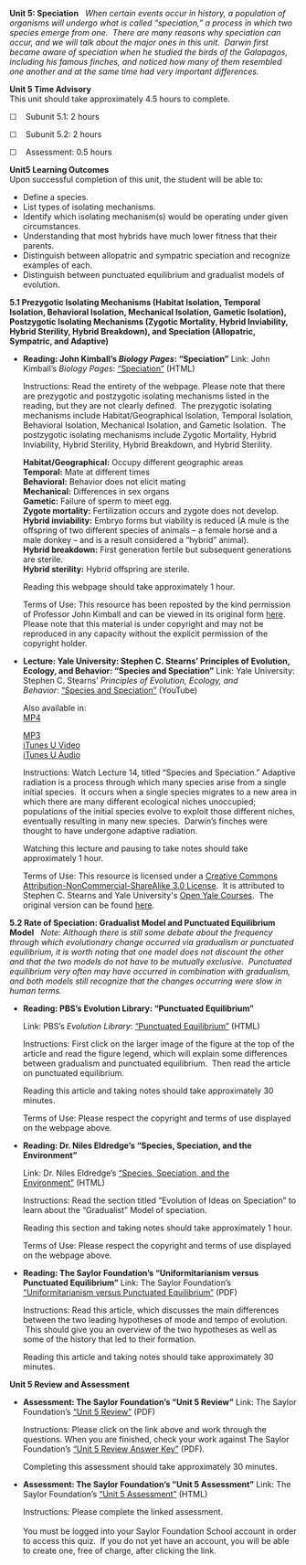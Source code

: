 **Unit 5: Speciation** <span id="5"></span> 
*When certain events occur in history, a population of organisms will
undergo what is called “speciation,” a process in which two species
emerge from one.  There are many reasons why speciation can occur, and
we will talk about the major ones in this unit.  Darwin first became
aware of speciation when he studied the birds of the Galapagos,
including his famous finches, and noticed how many of them resembled one
another and at the same time had very important differences.*

**Unit 5 Time Advisory**  
This unit should take approximately 4.5 hours to complete.  
  
 ☐    Subunit 5.1: 2 hours  
  
 ☐    Subunit 5.2: 2 hours  
  
 ☐    Assessment: 0.5 hours

**Unit5 Learning Outcomes**  
Upon successful completion of this unit, the student will be able to:
-   Define a species.
-   List types of isolating mechanisms.
-   Identify which isolating mechanism(s) would be operating under given
    circumstances.
-   Understanding that most hybrids have much lower fitness that their
    parents.
-   Distinguish between allopatric and sympatric speciation and
    recognize examples of each.
-   Distinguish between punctuated equilibrium and gradualist models of
    evolution.

**5.1 Prezygotic Isolating Mechanisms (Habitat Isolation, Temporal
Isolation, Behavioral Isolation, Mechanical Isolation, Gametic
Isolation), Postzygotic Isolating Mechanisms (Zygotic Mortality, Hybrid
Inviability, Hybrid Sterility, Hybrid Breakdown), and Speciation
(Allopatric, Sympatric, and Adaptive)** <span id="5.1"></span> 
-   **Reading: John Kimball’s *Biology Pages*: “Speciation”**
    Link: John Kimball’s *Biology Pages*:
    [“Speciation”](http://resources.saylor.org/BIO/BIO102/BIO102-5.1-Speciation-Permission_files/BIO102-5.1-Speciation-Permission.html) (HTML)  
      
     Instructions: Read the entirety of the webpage. Please note that
    there are prezygotic and postzygotic isolating mechanisms listed in
    the reading, but they are not clearly defined.  The prezygotic
    isolating mechanisms include Habitat/Geographical Isolation,
    Temporal Isolation, Behavioral Isolation, Mechanical Isolation, and
    Gametic Isolation.  The postzygotic isolating mechanisms include
    Zygotic Mortality, Hybrid Inviability, Hybrid Sterility, Hybrid
    Breakdown, and Hybrid Sterility.  
      
     **Habitat/Geographical:** Occupy different geographic areas  
     **Temporal:** Mate at different times  
     **Behavioral:** Behavior does not elicit mating  
     **Mechanical:** Differences in sex organs  
     **Gametic:** Failure of sperm to meet egg.  
     **Zygote mortality:** Fertilization occurs and zygote does not
    develop.  
     **Hybrid inviability:** Embryo forms but viability is reduced (A
    mule is the offspring of two different species of animals – a female
    horse and a male donkey – and is a result considered a “hybrid”
    animal).  
     **Hybrid breakdown:** First generation fertile but subsequent
    generations are sterile.  
     **Hybrid sterility:** Hybrid offspring are sterile.  
      
     Reading this webpage should take approximately 1 hour.  
      
     Terms of Use: This resource has been reposted by the kind
    permission of Professor John Kimball and can be viewed in its
    original form
    [here](http://users.rcn.com/jkimball.ma.ultranet/BiologyPages/S/Speciation.html). 
    Please note that this material is under copyright and may not be
    reproduced in any capacity without the explicit permission of the
    copyright holder.

-   **Lecture: Yale University: Stephen C. Stearns’ Principles of
    Evolution, Ecology, and Behavior: “Species and Speciation”**
    Link: Yale University: Stephen C. Stearns’ *Principles of Evolution,
    Ecology, and Behavior*: [“Species and
    Speciation”](http://www.youtube.com/watch?v=h-RIJZDi5bI) (YouTube)  
      
     Also available in:  
     [MP4](http://www.archive.org/details/SpeciesAndSpeciation)  

    [MP3](http://oyc.yale.edu/ecology-and-evolutionary-biology/eeb-122/lecture-14)  
     [iTunes U
    Video](http://deimos3.apple.com/WebObjects/Core.woa/Browse/yale.edu.2413658053.02471197475.2681462959?i=1764823298)  
     [iTunes U
    Audio](http://deimos3.apple.com/WebObjects/Core.woa/Browse/yale.edu.2413658053.02413658061.2563519500?i=1268345167)  
      
     Instructions: Watch Lecture 14, titled “Species and Speciation.”
    Adaptive radiation is a process through which many species arise
    from a single initial species.  It occurs when a single species
    migrates to a new area in which there are many different ecological
    niches unoccupied; populations of the initial species evolve to
    exploit those different niches, eventually resulting in many new
    species.  Darwin’s finches were thought to have undergone adaptive
    radiation.  
      
     Watching this lecture and pausing to take notes should take
    approximately 1 hour.  
      
     Terms of Use: This resource is licensed under a [Creative Commons
    Attribution-NonCommercial-ShareAlike 3.0
    License](http://creativecommons.org/licenses/by-nc-sa/3.0/us/).  It
    is attributed to Stephen C. Stearns and Yale University's [Open Yale
    Courses](http://oyc.yale.edu/).  The original version can be found
    [here](http://oyc.yale.edu/ecology-and-evolutionary-biology/eeb-122/lecture-14).

**5.2 Rate of Speciation: Gradualist Model and Punctuated Equilibrium
Model** <span id="5.2"></span> 
*Note: Although there is still some debate about the frequency through
which evolutionary change occurred via gradualism or punctuated
equilibrium, it is worth noting that one model does not discount the
other and that the two models do not have to be mutually exclusive.
 Punctuated equilibrium very often may have occurred in combination with
gradualism, and both models still recognize that the changes occurring
were slow in human terms.*

-   **Reading: PBS’s Evolution Library: “Punctuated Equilibrium”**

    Link: PBS’s *Evolution Library*: [“Punctuated
    Equilibrium”](http://www.pbs.org/wgbh/evolution/library/03/5/l_035_01.html) (HTML)  
      
     Instructions: First click on the larger image of the figure at the
    top of the article and read the figure legend, which will explain
    some differences between gradualism and punctuated equilibrium.
     Then read the article on punctuated equilibrium.  
      
     Reading this article and taking notes should take approximately 30
    minutes.  
      
     Terms of Use: Please respect the copyright and terms of use
    displayed on the webpage above.

-   **Reading: Dr. Niles Eldredge’s “Species, Speciation, and the
    Environment”**

    Link: Dr. Niles Eldredge’s [“Species, Speciation, and the
    Environment”](http://www.actionbioscience.org/evolution/eldredge.html) (HTML)  
      
     Instructions: Read the section titled “Evolution of Ideas on
    Speciation” to learn about the “Gradualist” Model of speciation.  
      
     Reading this section and taking notes should take approximately 1
    hour.  
      
     Terms of Use: Please respect the copyright and terms of use
    displayed on the webpage above.

-   **Reading: The Saylor Foundation’s “Uniformitarianism versus
    Punctuated Equilibrium”**
    Link: The Saylor Foundation’s [“Uniformitarianism versus Punctuated
    Equilibrium”](https://resources.saylor.org/wwwresources/archived/site/wp-content/uploads/2012/09/5.4.2-Uniformitarianism-versus-Punctuated-Equilibrium.pdf) (PDF)  
      
     Instructions: Read this article, which discusses the main
    differences between the two leading hypotheses of mode and tempo of
    evolution.  This should give you an overview of the two hypotheses
    as well as some of the history that led to their formation.  
      
     Reading this article and taking notes should take approximately 30
    minutes.

**Unit 5 Review and Assessment** <span id="5.5"></span> 
-   **Assessment: The Saylor Foundation’s “Unit 5 Review”**
    Link: The Saylor Foundation’s [“Unit 5
    Review”](https://resources.saylor.org/wwwresources/archived/site/wp-content/uploads/2012/11/BIO102_Unit_5_Review-FINAL.pdf)
    (PDF)  
      
     Instructions: Please click on the link above and work through the
    questions. When you are finished, check your work against The Saylor
    Foundation’s [“Unit 5 Review Answer
    Key”](https://resources.saylor.org/wwwresources/archived/site/wp-content/uploads/2012/11/BIO102_Unit_5_Review_ANSWER_KEY-FINAL.pdf)
    (PDF).  
      
     Completing this assessment should take approximately 30 minutes.

-   **Assessment: The Saylor Foundation’s “Unit 5 Assessment”**
    Link: The Saylor Foundation’s [“Unit 5
    Assessment”](http://school.saylor.org/mod/quiz/view.php?id=1101) (HTML)  
      
     Instructions: Please complete the linked assessment.  
        
     You must be logged into your Saylor Foundation School account in
    order to access this quiz.  If you do not yet have an account, you
    will be able to create one, free of charge, after clicking the
    link. 


